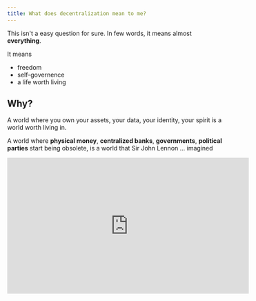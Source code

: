 ```yaml
---
title: What does decentralization mean to me?
---
```


This isn't a easy question for sure.
In few words, it means almost **everything**.

It means
* freedom
* self-governence
* a life worth living

<h2>Why?</h2>
A world where you own your assets, your data, your identity,
your spirit is a world worth living in.

A world where **physical money**, **centralized banks**,
**governments**, **political parties** start being obsolete,
is a world that Sir John Lennon ... imagined

<iframe width="560" height="315" src="https://www.youtube.com/embed/YkgkThdzX-8" title="YouTube video player" frameborder="0" allow="accelerometer; autoplay; clipboard-write; encrypted-media; gyroscope; picture-in-picture" allowfullscreen></iframe>